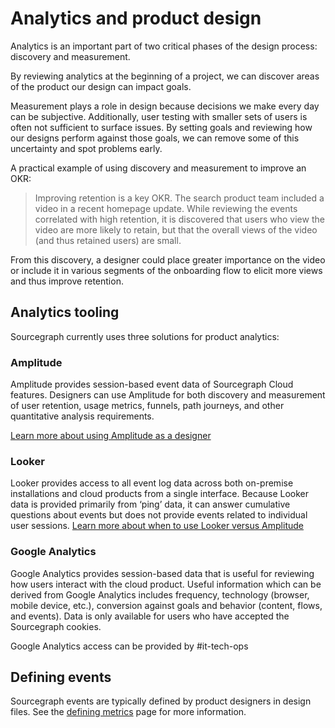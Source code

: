 # Analytics and product design

Analytics is an important part of two critical phases of the design process: discovery and measurement.

By reviewing analytics at the beginning of a project, we can discover areas of the product our design can impact goals.

Measurement plays a role in design because decisions we make every day can be subjective. Additionally, user testing with smaller sets of users is often not sufficient to surface issues. By setting goals and reviewing how our designs perform against those goals, we can remove some of this uncertainty and spot problems early.

A practical example of using discovery and measurement to improve an OKR:

> Improving retention is a key OKR. The search product team included a video in a recent homepage update. While reviewing the events correlated with high retention, it is discovered that users who view the video are more likely to retain, but that the overall views of the video (and thus retained users) are small.

From this discovery, a designer could place greater importance on the video or include it in various segments of the onboarding flow to elicit more views and thus improve retention.

## Analytics tooling

Sourcegraph currently uses three solutions for product analytics:

### Amplitude

Amplitude provides session-based event data of Sourcegraph Cloud features. Designers can use Amplitude for both discovery and measurement of user retention, usage metrics, funnels, path journeys, and other quantitative analysis requirements.

[Learn more about using Amplitude as a designer](./amplitude-for-designers.md)

### Looker

Looker provides access to all event log data across both on-premise installations and cloud products from a single interface. Because Looker data is provided primarily from ‘ping’ data, it can answer cumulative questions about events but does not provide events related to individual user sessions.
[Learn more about when to use Looker versus Amplitude](../../../../bizops/tools/amplitude.md#what-is-in-looker-vs-amplitude)

### Google Analytics

Google Analytics provides session-based data that is useful for reviewing how users interact with the cloud product. Useful information which can be derived from Google Analytics includes frequency, technology (browser, mobile device, etc.), conversion against goals and behavior (content, flows, and events). Data is only available for users who have accepted the Sourcegraph cookies.

Google Analytics access can be provided by #it-tech-ops

## Defining events

Sourcegraph events are typically defined by product designers in design files. See the [defining metrics](./defining-metrics.md) page for more information.
